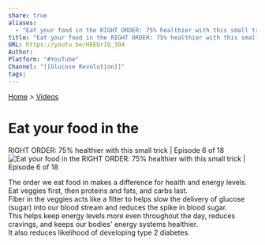 ```yaml
---
share: true
aliases:
  - "Eat your food in the RIGHT ORDER: 75% healthier with this small trick | Episode 6 of 18"
title: "Eat your food in the RIGHT ORDER: 75% healthier with this small trick | Episode 6 of 18"
URL: https://youtu.be/HEEUrIQ_3O4
Author: 
Platform: "#YouTube"
Channel: "[[Glucose Revolution]]"
tags: 
---
```

[Home](../index.md) > [Videos](./index.md)  
# Eat your food in the   
RIGHT ORDER: 75% healthier with this small trick | Episode 6 of 18  
![Eat your food in the RIGHT ORDER: 75% healthier with this small trick | Episode 6 of 18](https://youtu.be/HEEUrIQ_3O4)  
  
The order we eat food in makes a difference for health and energy levels.  
Eat veggies first, then proteins and fats, and carbs last.  
Fiber in the veggies acts like a filter to helps slow the delivery of glucose (sugar) into our blood stream and reduces the spike in blood sugar.  
This helps keep energy levels more even throughout the day, reduces cravings, and keeps our bodies' energy systems healthier.  
It also reduces likelihood of developing type 2 diabetes.  

